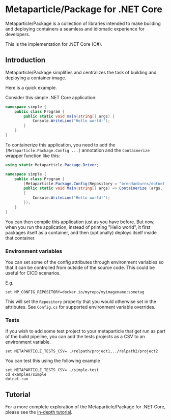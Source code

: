 # Metaparticle/Package for .NET Core
Metaparticle/Package is a collection of libraries intended to
make building and deploying containers a seamless and idiomatic
experience for developers.

This is the implementation for .NET Core (C#).

## Introduction
Metaparticle/Package simplifies and centralizes the task of
building and deploying a container image.

Here is a quick example.

Consider this simple .NET Core application:

```cs
namespace simple {
    public class Program {
        public static void main(string[] args) {
            Console.WriteLine("Hello world!");
        }
    }
}
```

To containerize this application, you need to add the `[Metaparticle.Package.Config ...]` annotation and the `Containerize` wrapper function
like this:

```cs
using static Metaparticle.Package.Driver;

namespace simple {
	public class Program {
        [Metaparticle.Package.Config(Repository = "brendanburns/dotnet-simple")]
        public static void Main(string[] args) => Containerize (args, () =>
        {
			Console.WriteLine("Hello world!");
        });
    }
}
```

You can then compile this application just as you have before.
But now, when you run the application, instead of printing "Hello world", it first packages itself as a container, and
then (optionally) deploys itself inside that container.

### Environment variables

You can set some of the config attributes through environment variables so that it can be controlled from outside of the source code. This could be useful for CICD scenarios.

E.g. 

```
set MP_CONFIG_REPOSITORY=docker.io/myrepo/myimagename:sometag
```

This will set the `Repository` property that you would otherwise set in the attributes. See `Config.cs` for supported environment variable overrides.

### Tests
If you wish to add some test project to your metaparticle that get run as part of the build pipeline, you can add the tests projects as a CSV to an environment variable.

```
set METAPARTICLE_TESTS_CSV=../relpath/project1,../relpath2/project2
```

You can test this using the following example

```
set METAPARTICLE_TESTS_CSV=../simple-test
cd examples/simple
dotnet run
```

## Tutorial
For a more complete exploration of the Metaparticle/Package for .NET Core, please see the [in-depth tutorial](../tutorials/dotnet/tutorial.md).
